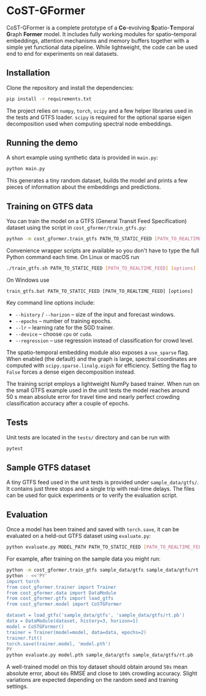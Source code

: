 # CoST-GFormer

CoST-GFormer is a complete prototype of a **Co**-evolving **S**patio-**T**emporal
**G**raph **Former** model.  It includes fully working modules for
spatio–temporal embeddings, attention mechanisms and memory buffers together
with a simple yet functional data pipeline.  While lightweight, the code can be
used end to end for experiments on real datasets.

## Installation

Clone the repository and install the dependencies:

```bash
pip install -r requirements.txt
```

The project relies on `numpy`, `torch`, `scipy` and a few helper libraries used
in the tests and GTFS loader.  `scipy` is required for the optional sparse
eigen decomposition used when computing spectral node embeddings.

## Running the demo

A short example using synthetic data is provided in `main.py`:

```bash
python main.py
```

This generates a tiny random dataset, builds the model and prints a few pieces
of information about the embeddings and predictions.

## Training on GTFS data

You can train the model on a GTFS (General Transit Feed Specification)
dataset using the script in `cost_gformer/train_gtfs.py`:

```bash
python -m cost_gformer.train_gtfs PATH_TO_STATIC_FEED [PATH_TO_REALTIME_FEED]
```

Convenience wrapper scripts are available so you don't have to type the
full Python command each time.  On Linux or macOS run

```bash
./train_gtfs.sh PATH_TO_STATIC_FEED [PATH_TO_REALTIME_FEED] [options]
```

On Windows use

```
train_gtfs.bat PATH_TO_STATIC_FEED [PATH_TO_REALTIME_FEED] [options]
```

Key command line options include:

- `--history` / `--horizon` – size of the input and forecast windows.
- `--epochs` – number of training epochs.
- `--lr` – learning rate for the SGD trainer.
- `--device` – choose `cpu` or `cuda`.
- `--regression` – use regression instead of classification for crowd level.

The spatio-temporal embedding module also exposes a `use_sparse` flag. When
enabled (the default) and the graph is large, spectral coordinates are computed
with `scipy.sparse.linalg.eigsh` for efficiency. Setting the flag to
``False`` forces a dense eigen decomposition instead.

The training script employs a lightweight NumPy based trainer.  When run on the
small GTFS example used in the unit tests the model reaches around 50&nbsp;s mean
absolute error for travel time and nearly perfect crowding classification
accuracy after a couple of epochs.

## Tests

Unit tests are located in the `tests/` directory and can be run with

```bash
pytest
```


## Sample GTFS dataset

A tiny GTFS feed used in the unit tests is provided under `sample_data/gtfs/`.
It contains just three stops and a single trip with real-time delays.  The
files can be used for quick experiments or to verify the evaluation script.

## Evaluation

Once a model has been trained and saved with `torch.save`, it can be evaluated
on a held-out GTFS dataset using `evaluate.py`:

```bash
python evaluate.py MODEL_PATH PATH_TO_STATIC_FEED [PATH_TO_REALTIME_FEED]
```

For example, after training on the sample data you might run:

```bash
python -m cost_gformer.train_gtfs sample_data/gtfs sample_data/gtfs/rt.pb --epochs 2
python - <<'PY'
import torch
from cost_gformer.trainer import Trainer
from cost_gformer.data import DataModule
from cost_gformer.gtfs import load_gtfs
from cost_gformer.model import CoSTGFormer

dataset = load_gtfs('sample_data/gtfs', 'sample_data/gtfs/rt.pb')
data = DataModule(dataset, history=3, horizon=1)
model = CoSTGFormer()
trainer = Trainer(model=model, data=data, epochs=2)
trainer.fit()
torch.save(trainer.model, 'model.pth')
PY
python evaluate.py model.pth sample_data/gtfs sample_data/gtfs/rt.pb
```

A well-trained model on this toy dataset should obtain around `50s` mean
absolute error, about `60s` RMSE and close to `100%` crowding accuracy.
Slight variations are expected depending on the random seed and training
settings.

